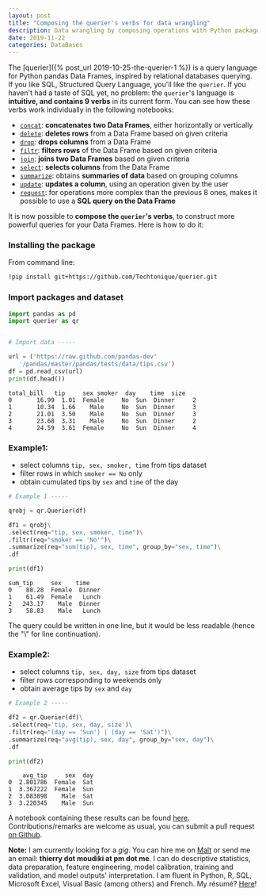 ```yaml
---
layout: post
title: "Composing the querier's verbs for data wrangling"
description: Data wrangling by composing operations with Python package querier
date: 2019-11-22
categories: DataBases
---
```




The [querier]({% post_url 2019-10-25-the-querier-1 %}) is a query language for Python pandas Data Frames, inspired by relational databases querying. If you like SQL, Structured Query Language, you'll like the `querier`. If you haven't had a taste of SQL yet, no problem: the `querier`'s language is __intuitive, and contains 9 verbs__ in its current form. You can see how these verbs work individually  in the following notebooks: 

- [`concat`](https://github.com/Techtonique/querier/blob/master/querier/demo/thierrymoudiki_251019_concat.ipynb): __concatenates two Data Frames__, either horizontally or vertically
- [`delete`](https://github.com/Techtonique/querier/blob/master/querier/demo/thierrymoudiki_241019_delete.ipynb): __deletes rows__ from a Data Frame based on given criteria
- [`drop`](https://github.com/Techtonique/querier/blob/master/querier/demo/thierrymoudiki_241019_drop.ipynb): __drops columns__ from a Data Frame
- [`filtr`](https://github.com/Techtonique/querier/blob/master/querier/demo/thierrymoudiki_231019_filtr.ipynb): __filters rows__ of the Data Frame based on given criteria
- [`join`](https://github.com/Techtonique/querier/blob/master/querier/demo/thierrymoudiki_231019_join.ipynb): __joins two Data Frames__ based on given criteria 
- [`select`](https://github.com/Techtonique/querier/blob/master/querier/demo/thierrymoudiki_231019_select.ipynb): __selects columns__ from the Data Frame
- [`summarize`](https://github.com/Techtonique/querier/blob/master/querier/demo/thierrymoudiki_231019_summarize.ipynb): obtains __summaries of data__ based on grouping columns
- [`update`](https://github.com/Techtonique/querier/blob/master/querier/demo/thierrymoudiki_251019_update.ipynb): __updates a column__, using an operation given by the user
- [`request`](https://github.com/Techtonique/querier/blob/master/querier/demo/thierrymoudiki_231019_request.ipynb): for operations more complex than the previous 8 ones, makes it possible to use a __SQL query on the Data Frame__


It is now possible to __compose the `querier`'s verbs__, to construct  more powerful queries for your Data Frames. Here is how to do it: 

### Installing the package

From command line: 

```bash
!pip install git+https://github.com/Techtonique/querier.git
```

### Import packages and dataset

```python
import pandas as pd
import querier as qr


# Import data -----

url = ('https://raw.github.com/pandas-dev'
   '/pandas/master/pandas/tests/data/tips.csv')
df = pd.read_csv(url)
print(df.head())
```
```
total_bill   tip     sex smoker  day    time  size
0       16.99  1.01  Female     No  Sun  Dinner     2
1       10.34  1.66    Male     No  Sun  Dinner     3
2       21.01  3.50    Male     No  Sun  Dinner     3
3       23.68  3.31    Male     No  Sun  Dinner     2
4       24.59  3.61  Female     No  Sun  Dinner     4

```

### Example1: 

- select columns `tip, sex, smoker, time` from tips dataset
- filter rows in which `smoker == No` only
- obtain cumulated tips by `sex` and `time` of the day

```python
# Example 1 -----

qrobj = qr.Querier(df)

df1 = qrobj\
.select(req="tip, sex, smoker, time")\
.filtr(req="smoker == 'No'")\
.summarize(req="sum(tip), sex, time", group_by="sex, time")\
.df

print(df1)
```
```
sum_tip     sex    time
0    88.28  Female  Dinner
1    61.49  Female   Lunch
2   243.17    Male  Dinner
3    58.83    Male   Lunch

```

The query could be written in one line, but it would be less readable (hence the "\\" for line continuation).

### Example2: 

- select columns `tip, sex, day, size` from tips dataset
- filter rows corresponding to weekends only
- obtain average tips by `sex` and `day`

```python
# Example 2 -----

df2 = qr.Querier(df)\
.select(req='tip, sex, day, size')\
.filtr(req="(day == 'Sun') | (day == 'Sat')")\
.summarize(req="avg(tip), sex, day", group_by="sex, day")\
.df

print(df2)
```
```
    avg_tip     sex  day
0  2.801786  Female  Sat
1  3.367222  Female  Sun
2  3.083898    Male  Sat
3  3.220345    Male  Sun
```


A notebook containing these results can be found [here](https://github.com/Techtonique/querier/blob/master/querier/demo/thierrymoudiki_221119_chaining.ipynb). Contributions/remarks are welcome as usual, you can submit a pull request [on Github](https://github.com/Techtonique/querier).


__Note:__ I am currently looking for a _gig_. You can hire me on [Malt](https://www.malt.fr/profile/thierrymoudiki) or send me an email: __thierry dot moudiki at pm dot me__. I can do descriptive statistics, data preparation, feature engineering, model calibration, training and validation, and model outputs' interpretation. I am fluent in Python, R, SQL, Microsoft Excel, Visual Basic (among others) and French. My résumé? [Here]({{base}}/cv/thierry-moudiki.pdf)!



